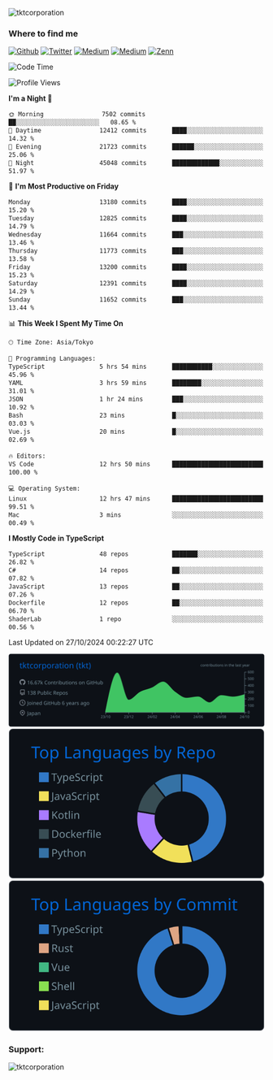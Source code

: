 <p align="left"> <img src="https://komarev.com/ghpvc/?username=tktcorporation&label=Profile%20views&color=0e75b6&style=flat" alt="tktcorporation" /> </p>

<h3>Where to find me</h3>
<p>
<a href="https://github.com/tktcorporation" target="_blank"><img alt="Github" src="https://img.shields.io/badge/GitHub-%2312100E.svg?&style=for-the-badge&logo=Github&logoColor=white" /></a>
<a href="https://twitter.com/tktcorporation" target="_blank"><img alt="Twitter" src="https://img.shields.io/badge/twitter-%231DA1F2.svg?&style=for-the-badge&logo=twitter&logoColor=white" /></a>
<a href="https://www.linkedin.com/in/tktcorporation" target="_blank"><img alt="Medium" src="https://img.shields.io/badge/linkdin-0a66c2.svg?&style=for-the-badge&logo=linkedin&logoColor=white" /></a>
<a href="https://qiita.com/tktcorporation" target="_blank"><img alt="Medium" src="https://img.shields.io/badge/qiita-55C500.svg?&style=for-the-badge&logo=qiita&logoColor=white" /></a>
<a href="https://zenn.dev/tktcorporation" target="_blank"><img alt="Zenn" src="https://img.shields.io/badge/Zenn-3EA8FF.svg?&style=for-the-badge&logo=Zenn&logoColor=white" /></a>
</p>
  
<!--START_SECTION:waka-->
![Code Time](http://img.shields.io/badge/Code%20Time-1%2C808%20hrs%2029%20mins-blue)

![Profile Views](http://img.shields.io/badge/Profile%20Views-0-blue)

**I'm a Night 🦉** 

```text
🌞 Morning                7502 commits        ██░░░░░░░░░░░░░░░░░░░░░░░   08.65 % 
🌆 Daytime                12412 commits       ████░░░░░░░░░░░░░░░░░░░░░   14.32 % 
🌃 Evening                21723 commits       ██████░░░░░░░░░░░░░░░░░░░   25.06 % 
🌙 Night                  45048 commits       █████████████░░░░░░░░░░░░   51.97 % 
```
📅 **I'm Most Productive on Friday** 

```text
Monday                   13180 commits       ████░░░░░░░░░░░░░░░░░░░░░   15.20 % 
Tuesday                  12825 commits       ████░░░░░░░░░░░░░░░░░░░░░   14.79 % 
Wednesday                11664 commits       ███░░░░░░░░░░░░░░░░░░░░░░   13.46 % 
Thursday                 11773 commits       ███░░░░░░░░░░░░░░░░░░░░░░   13.58 % 
Friday                   13200 commits       ████░░░░░░░░░░░░░░░░░░░░░   15.23 % 
Saturday                 12391 commits       ████░░░░░░░░░░░░░░░░░░░░░   14.29 % 
Sunday                   11652 commits       ███░░░░░░░░░░░░░░░░░░░░░░   13.44 % 
```


📊 **This Week I Spent My Time On** 

```text
🕑︎ Time Zone: Asia/Tokyo

💬 Programming Languages: 
TypeScript               5 hrs 54 mins       ███████████░░░░░░░░░░░░░░   45.96 % 
YAML                     3 hrs 59 mins       ████████░░░░░░░░░░░░░░░░░   31.01 % 
JSON                     1 hr 24 mins        ███░░░░░░░░░░░░░░░░░░░░░░   10.92 % 
Bash                     23 mins             █░░░░░░░░░░░░░░░░░░░░░░░░   03.03 % 
Vue.js                   20 mins             █░░░░░░░░░░░░░░░░░░░░░░░░   02.69 % 

🔥 Editors: 
VS Code                  12 hrs 50 mins      █████████████████████████   100.00 % 

💻 Operating System: 
Linux                    12 hrs 47 mins      █████████████████████████   99.51 % 
Mac                      3 mins              ░░░░░░░░░░░░░░░░░░░░░░░░░   00.49 % 
```

**I Mostly Code in TypeScript** 

```text
TypeScript               48 repos            ███████░░░░░░░░░░░░░░░░░░   26.82 % 
C#                       14 repos            ██░░░░░░░░░░░░░░░░░░░░░░░   07.82 % 
JavaScript               13 repos            ██░░░░░░░░░░░░░░░░░░░░░░░   07.26 % 
Dockerfile               12 repos            ██░░░░░░░░░░░░░░░░░░░░░░░   06.70 % 
ShaderLab                1 repo              ░░░░░░░░░░░░░░░░░░░░░░░░░   00.56 % 
```




 Last Updated on 27/10/2024 00:22:27 UTC
<!--END_SECTION:waka-->

[![](https://raw.githubusercontent.com/tktcorporation/tktcorporation/master/profile-summary-card-output/github_dark/0-profile-details.svg)](https://github.com/vn7n24fzkq/github-profile-summary-cards)
[![](https://raw.githubusercontent.com/tktcorporation/tktcorporation/master/profile-summary-card-output/github_dark/1-repos-per-language.svg)](https://github.com/vn7n24fzkq/github-profile-summary-cards) [![](https://raw.githubusercontent.com/tktcorporation/tktcorporation/master/profile-summary-card-output/github_dark/2-most-commit-language.svg)](https://github.com/vn7n24fzkq/github-profile-summary-cards)

<h3 align="left">Support:</h3>
<p><a href="https://www.buymeacoffee.com/tktcorporation"> <img align="left" src="https://cdn.buymeacoffee.com/buttons/v2/default-yellow.png" height="50" width="210" alt="tktcorporation" /></a></p><br><br>
